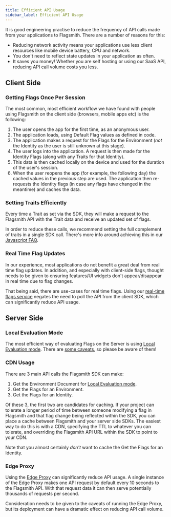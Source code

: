 ```yaml
---
title: Efficient API Usage
sidebar_label: Efficient API Usage
---
```


It is good engineering practise to reduce the frequency of API calls made from your applications to Flagsmith. There are
a number of reasons for this:

- Reducing network activity means your applications use less client resources like mobile device battery, CPU and
  network.
- You don't need to reflect state updates in your application as often.
- It saves you money! Whether you are self hosting or using our SaaS API, reducing API call volume costs you less.

## Client Side

### Getting Flags Once Per Session

The most common, most efficient workflow we have found with people using Flagsmith on the client side (browsers, mobile
apps etc) is the following:

1. The user opens the app for the first time, as an anonymous user.
2. The application loads, using Default Flag values as defined in code.
3. The application makes a request for the Flags for the Environment (_not_ the Identity as the user is still unknown at
   this stage).
4. The user logs into the application. A request is then made for the Identity Flags (along with any Traits for that
   Identity).
5. This data is then cached locally on the device and used for the duration of the user's session.
6. When the user reopens the app (for example, the following day) the cached values in the previous step are used. The
   application then re-requests the Identity flags (in case any flags have changed in the meantime) and caches the data.

### Setting Traits Efficiently

Every time a Trait as set via the SDK, they will make a request to the Flagsmith API with the Trait data and receive an
updated set of flags.

In order to reduce these calls, we recommend setting the full complement of traits in a single SDK call. There's more
info around achieving this in our [Javascript FAQ](/clients/javascript/#faqs).

### Real Time Flag Updates

In our experience, most applications do not benefit a great deal from real time flag updates. In addition, and
especially with client-side flags, thought needs to be given to ensuring features/UI widgets don't appear/disappear in
real time due to flag changes.

That being said, there are use-cases for real time flags. Using our
[real-time flags service](/advanced-use/real-time-flags) negates the need to poll the API from the client SDK, which can
significantly reduce API usage.

## Server Side

### Local Evaluation Mode

The most efficient way of evaluating Flags on the Server is using
[Local Evaluation mode](/clients/overview#local-evaluation). There are
[some caveats](/clients/overview#local-evaluation-2), so please be aware of them!

### CDN Usage

There are 3 main API calls the Flagsmith SDK can make:

1. Get the Environment Document for [Local Evaluation mode](/clients/overview#local-evaluation).
2. Get the Flags for an Environment.
3. Get the Flags for an Identity.

Of these 3, the first two are candidates for caching. If your project can tolerate a longer period of time between
someone modifying a flag in Flagsmith and that flag change being reflected within the SDK, you can place a cache between
Flagsmith and your server side SDKs. The easiest way to do this is with a CDN, specifying the TTL to whatever you can
tolerate, and overriding the Flagsmith API URL within the SDK to point to your CDN.

Note that you almost certainly _don't_ want to cache the Get the Flags for an Identity.

### Edge Proxy

Using the [Edge Proxy](/advanced-use/edge-proxy) can significantly reduce API usage. A single instance of the Edge Proxy
makes one API request by default every 10 seconds to the Flagsmith API. With that request data it can then serve
potentially thousands of requests per second.

Consideration needs to be given to the caveats of running the Edge Proxy, but its deployment can have a dramatic effect
on reducing API call volume.
